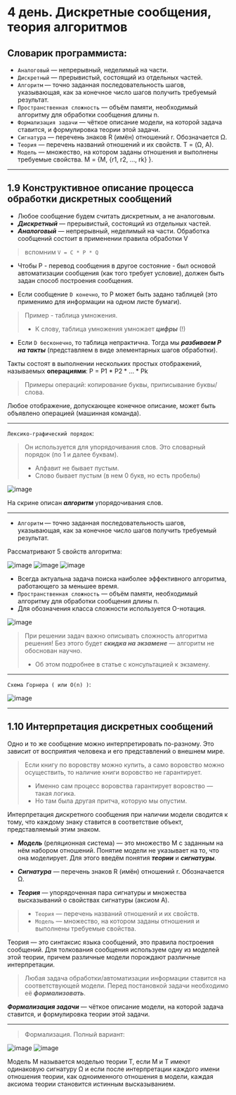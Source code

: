 # 4 день. Дискретные сообщения, теория алгоритмов 

## Словарик программиста:
- `Аналоговый` — непрерывный, неделимый на части.
- `Дискретный` — прерывистый, состоящий из отдельных частей.
- `Алгоритм` — точно заданная последовательность шагов, указывающая, как за конечное число шагов получить требуемый результат.
- `Пространственная сложность` — объём памяти, необходимый алгоритму для обработки сообщения длины n.
- `Формализация задачи` — чёткое описание модели, на которой задача ставится, и формулировка теории этой задачи.
- `Сигнатура` — перечень знаков R (имён) отношений r. Обозначается Ω.
- `Теория` — перечень названий отношений и их свойств. T = (Ω, A).
- `Модель` — множество, на котором заданы отношения и выполнены требуемые свойства. M = {M, {r1, r2, ..., rk} }.

***

## 1.9 Конструктивное описание процесса обработки дискретных сообщений

- Любое сообщение будем считать дискретным, а не аналоговым.
- ***Дискретный*** — прерывистый, состоящий из отдельных частей.
- ***Аналоговый*** — непрерывный, неделимый на части.
Обработка сообщений состоит в применении правила обработки V 
> вспомним `V = C * P * Q`
- Чтобы P - перевод сообщения в другое состояние - был основой автоматизации сообщения (как того требует условие), должен быть задан способ построения сообщения.

- Если сообщение `D конечно`, то P может быть задано таблицей (это применимо для информации на одном листе бумаги).

> Пример - таблица умножения. 
> - К слову, таблица умножения умножает ***цифры*** (!)

- Если `D бесконечно`, то таблица непрактична. Тогда мы ***разбиваем P на такты*** (представляем в виде элементарных шагов обработки).

Такты состоят в выполнении нескольких простых отображений, называемых **операциями**: P = P1 * P2 * ... * Pk
> Примеры операций: копирование буквы, приписывание буквы/слова.

Любое отображение, допускающее конечное описание, может быть объявлено операцией (машинная команда). 

***

`Лексико-графический порядок`:

> Он используется для упорядочивания слов. Это словарный порядок (по 1 и далее буквам).
> - Алфавит не бывает пустым.
> - Слово бывает пустым (в нем 0 букв, но есть пробелы)

![image](https://user-images.githubusercontent.com/113284506/210451700-3896d1cf-7df8-49e2-8c69-d41fb7dae7ac.png)

На скрине описан ***алгоритм*** упорядочивания слов.
 
***

- `Алгоритм` — точно заданная последовательность шагов, указывающая, как за конечное число шагов получить требуемый результат.

Рассматривают 5 свойств алгоритма:

![image](https://user-images.githubusercontent.com/113284506/210452329-c2d54504-69f9-4cb7-a157-19595d67ff31.png)
![image](https://user-images.githubusercontent.com/113284506/210452349-743a8003-ce0d-4e30-9cc3-24a84813f8cc.png)
![image](https://user-images.githubusercontent.com/113284506/210452407-9f8d6281-587a-468b-abe7-a22a0b55a368.png)

- Всегда актуальна задача поиска наиболее эффективного алгоритма, работающего за меньшее время.
- `Пространственная сложность` — объём памяти, необходимый алгоритму для обработки сообщения длины n.
- Для обозначения класса сложности используется O-нотация.

![image](https://user-images.githubusercontent.com/113284506/210453119-30bde22e-f80d-4f0e-a67f-259a3e597bba.png)

> При решении задач важно описывать сложность алгоритма решения! Без этого будет ***скидка на экзамене*** — алгоритм не обоснован научно. 
> - Об этом подробнее в статье с консультацией к экзамену.

***

`Схема Горнера ( или O(n) )`:
  
![image](https://user-images.githubusercontent.com/113284506/210452556-89ec2ac1-645d-447d-9793-8c312e77bc8e.png)
  
***


## 1.10 Интерпретация дискретных сообщений

Одно и то же сообщение можно интерпретировать по-разному. Это зависит от восприятия человека и его представлений о внешнем мире. 

> Если книгу по воровству можно купить, а само воровство можно осуществить, то наличие книги воровство не гарантирует. 
> - Именно сам процесс воровства гарантирует воровство — такая логика.
> - Но там была другая притча, которую мы опустим.

Интерпретация дискретного сообщения при наличии модели сводится к тому, что каждому знаку ставится в соответствие объект, представляемый этим знаком.
- ***Модель*** (реляционная система) — это множество М с заданным на нём набором отношений.
Понятие модели не указывает на то, что она моделирует. Для этого введём понятия ***теории*** и ***сигнатуры***.

- ***Сигнатура*** — перечень знаков R (имён) отношений r. Обозначается Ω.
- ***Теория*** — упорядоченная пара сигнатуры и множества высказываний о свойствах сигнатуры (аксиом A).

> - `Теория` — перечень названий отношений и их свойств.
> - `Модель` — множество, на котором заданы отношения и выполнены требуемые свойства.

Теория — это синтаксис языка сообщений, это правила построения сообщений.
Для толкования сообщения используем одну из моделей этой теории, причем различные модели порождают различные интерпретации.

> Любая задача обработки/автоматизации информации ставится на соответствующей модели.
> Перед постановкой задачи необходимо её ***формализовать***.

***Формализация задачи*** — чёткое описание модели, на которой задача ставится, и формулировка теории этой задачи.


***

> Формализация. Полный вариант:
  
![image](https://user-images.githubusercontent.com/113284506/210458451-506642ae-6fb3-47b7-8b43-1f4ba6bad7d4.png)
![image](https://user-images.githubusercontent.com/113284506/210458476-390f5574-ca33-462d-a875-88636b165eef.png)



Модель М называется моделью теории Т, если М и Т имеют одинаковую сигнатуру Ω и 
если после интерпретации каждого имени отношения теории, как одноименного отношения в модели,
каждая аксиома теории становится истинным высказыванием.


